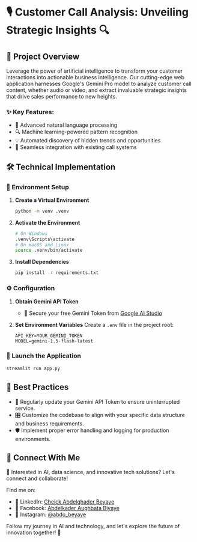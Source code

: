# 🎙️ Customer Call Analysis: Unveiling Strategic Insights 🔍

## 🚀 Project Overview

Leverage the power of artificial intelligence to transform your customer interactions into actionable business intelligence. Our cutting-edge web application harnesses Google's Gemini Pro model to analyze customer call content, whether audio or video, and extract invaluable strategic insights that drive sales performance to new heights.

### ✨ Key Features:
- 🧠 Advanced natural language processing
- 🔍 Machine learning-powered pattern recognition
- 💡 Automated discovery of hidden trends and opportunities
- 🔗 Seamless integration with existing call systems

## 🛠️ Technical Implementation

### 🌿 Environment Setup

1. **Create a Virtual Environment**
   ```bash
   python -m venv .venv
   ```

2. **Activate the Environment**
   ```bash
   # On Windows
   .venv\Scripts\activate
   # On macOS and Linux
   source .venv/bin/activate
   ```

3. **Install Dependencies**
   ```bash
   pip install -r requirements.txt
   ```

### ⚙️ Configuration

1. **Obtain Gemini API Token**
   - 🔑 Secure your free Gemini Token from [Google AI Studio](https://aistudio.google.com/)

2. **Set Environment Variables**
   Create a `.env` file in the project root:
   ```
   API_KEY=YOUR_GEMINI_TOKEN
   MODEL=gemini-1.5-flash-latest
   ```

### 🚀 Launch the Application

```bash
streamlit run app.py
```

## 📌 Best Practices

- 🔄 Regularly update your Gemini API Token to ensure uninterrupted service.
- 🎛️ Customize the codebase to align with your specific data structure and business requirements.
- 🛡️ Implement proper error handling and logging for production environments.

## 🤝 Connect With Me

🚀 Interested in AI, data science, and innovative tech solutions? Let's connect and collaborate!

Find me on:
- 💼 LinkedIn: [Cheick Abdelghader Beyaye](https://www.linkedin.com/in/cheick-abdelghader-beyaye-b50492180)
- 👥 Facebook: [Abdelkader Aughbata Biyaye](https://www.facebook.com/abdelkader.aughbata.biyaye)
- 📸 Instagram: [@abdo_beyaye](https://www.instagram.com/abdo_beyaye)

Follow my journey in AI and technology, and let's explore the future of innovation together! 🌟
